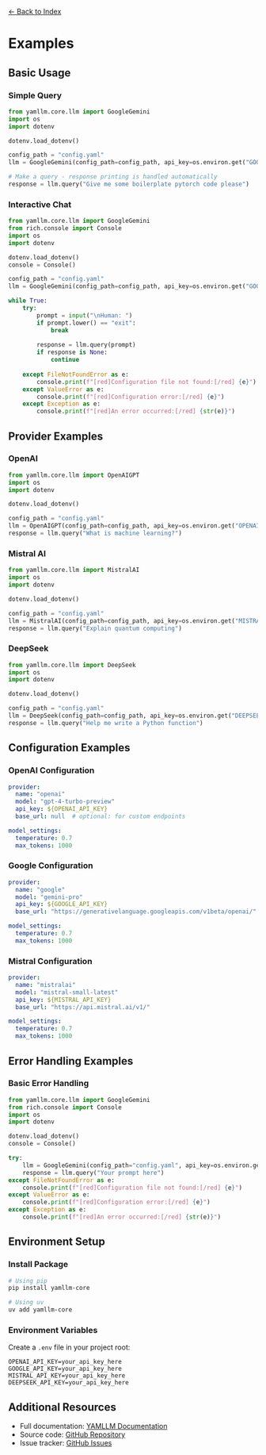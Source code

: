 [← Back to Index](index.md)

# Examples

## Basic Usage

### Simple Query
```python
from yamllm.core.llm import GoogleGemini
import os
import dotenv

dotenv.load_dotenv()

config_path = "config.yaml"
llm = GoogleGemini(config_path=config_path, api_key=os.environ.get("GOOGLE_API_KEY"))

# Make a query - response printing is handled automatically
response = llm.query("Give me some boilerplate pytorch code please")
```

### Interactive Chat
```python
from yamllm.core.llm import GoogleGemini
from rich.console import Console
import os
import dotenv

dotenv.load_dotenv()
console = Console()

config_path = "config.yaml"
llm = GoogleGemini(config_path=config_path, api_key=os.environ.get("GOOGLE_API_KEY"))

while True:
    try:          
        prompt = input("\nHuman: ")
        if prompt.lower() == "exit":
            break
        
        response = llm.query(prompt)
        if response is None:
            continue
        
    except FileNotFoundError as e:
        console.print(f"[red]Configuration file not found:[/red] {e}")
    except ValueError as e:
        console.print(f"[red]Configuration error:[/red] {e}")
    except Exception as e:
        console.print(f"[red]An error occurred:[/red] {str(e)}")
```

## Provider Examples

### OpenAI
```python
from yamllm.core.llm import OpenAIGPT
import os
import dotenv

dotenv.load_dotenv()

config_path = "config.yaml"
llm = OpenAIGPT(config_path=config_path, api_key=os.environ.get("OPENAI_API_KEY"))
response = llm.query("What is machine learning?")
```

### Mistral AI
```python
from yamllm.core.llm import MistralAI
import os
import dotenv

dotenv.load_dotenv()

config_path = "config.yaml"
llm = MistralAI(config_path=config_path, api_key=os.environ.get("MISTRAL_API_KEY"))
response = llm.query("Explain quantum computing")
```

### DeepSeek
```python
from yamllm.core.llm import DeepSeek
import os
import dotenv

dotenv.load_dotenv()

config_path = "config.yaml"
llm = DeepSeek(config_path=config_path, api_key=os.environ.get("DEEPSEEK_API_KEY"))
response = llm.query("Help me write a Python function")
```

## Configuration Examples

### OpenAI Configuration
```yaml
provider:
  name: "openai"
  model: "gpt-4-turbo-preview"
  api_key: ${OPENAI_API_KEY}
  base_url: null  # optional: for custom endpoints

model_settings:
  temperature: 0.7
  max_tokens: 1000
```

### Google Configuration
```yaml
provider:
  name: "google"
  model: "gemini-pro"
  api_key: ${GOOGLE_API_KEY}
  base_url: "https://generativelanguage.googleapis.com/v1beta/openai/"

model_settings:
  temperature: 0.7
  max_tokens: 1000
```

### Mistral Configuration
```yaml
provider:
  name: "mistralai"
  model: "mistral-small-latest"
  api_key: ${MISTRAL_API_KEY}
  base_url: "https://api.mistral.ai/v1/"

model_settings:
  temperature: 0.7
  max_tokens: 1000
```

## Error Handling Examples

### Basic Error Handling
```python
from yamllm.core.llm import GoogleGemini
from rich.console import Console
import os
import dotenv

dotenv.load_dotenv()
console = Console()

try:
    llm = GoogleGemini(config_path="config.yaml", api_key=os.environ.get("GOOGLE_API_KEY"))
    response = llm.query("Your prompt here")
except FileNotFoundError as e:
    console.print(f"[red]Configuration file not found:[/red] {e}")
except ValueError as e:
    console.print(f"[red]Configuration error:[/red] {e}")
except Exception as e:
    console.print(f"[red]An error occurred:[/red] {str(e)}")
```

## Environment Setup

### Install Package
```bash
# Using pip
pip install yamllm-core

# Using uv
uv add yamllm-core
```

### Environment Variables
Create a `.env` file in your project root:
```plaintext
OPENAI_API_KEY=your_api_key_here
GOOGLE_API_KEY=your_api_key_here
MISTRAL_API_KEY=your_api_key_here
DEEPSEEK_API_KEY=your_api_key_here
```

## Additional Resources

- Full documentation: [YAMLLM Documentation](https://github.com/codehalwell/yamllm/docs)
- Source code: [GitHub Repository](https://github.com/codehalwell/yamllm)
- Issue tracker: [GitHub Issues](https://github.com/codehalwell/yamllm/issues)